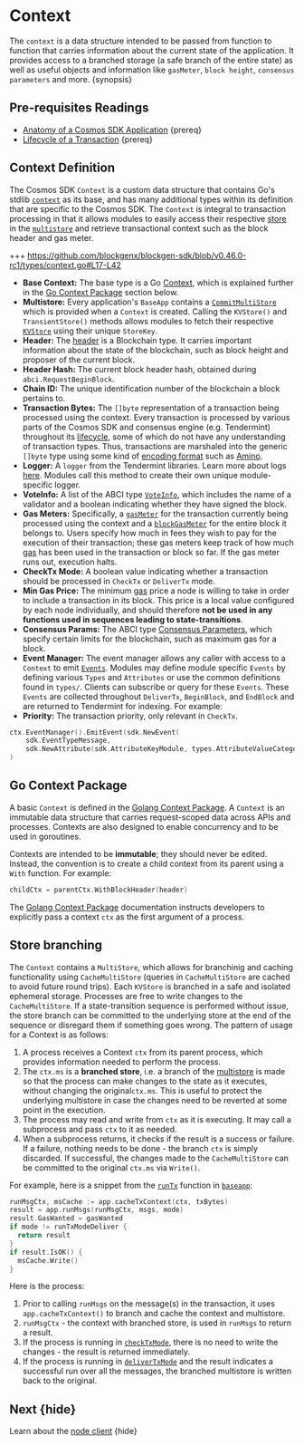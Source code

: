 <!--
order: 3
-->

# Context

The `context` is a data structure intended to be passed from function to function that carries information about the current state of the application. It provides access to a branched storage (a safe branch of the entire state) as well as useful objects and information like `gasMeter`, `block height`, `consensus parameters` and more. {synopsis}

## Pre-requisites Readings

* [Anatomy of a Cosmos SDK Application](../basics/app-anatomy.md) {prereq}
* [Lifecycle of a Transaction](../basics/tx-lifecycle.md) {prereq}

## Context Definition

The Cosmos SDK `Context` is a custom data structure that contains Go's stdlib [`context`](https://pkg.go.dev/context) as its base, and has many additional types within its definition that are specific to the Cosmos SDK. The `Context` is integral to transaction processing in that it allows modules to easily access their respective [store](./store.md#base-layer-kvstores) in the [`multistore`](./store.md#multistore) and retrieve transactional context such as the block header and gas meter.

+++ https://github.com/blockgenx/blockgen-sdk/blob/v0.46.0-rc1/types/context.go#L17-L42

* **Base Context:** The base type is a Go [Context](https://pkg.go.dev/context), which is explained further in the [Go Context Package](#go-context-package) section below.
* **Multistore:** Every application's `BaseApp` contains a [`CommitMultiStore`](./store.md#multistore) which is provided when a `Context` is created. Calling the `KVStore()` and `TransientStore()` methods allows modules to fetch their respective [`KVStore`](./store.md#base-layer-kvstores) using their unique `StoreKey`.
* **Header:** The [header](https://docs.tendermint.com/master/spec/core/data_structures.html#header) is a Blockchain type. It carries important information about the state of the blockchain, such as block height and proposer of the current block.
* **Header Hash:** The current block header hash, obtained during `abci.RequestBeginBlock`.
* **Chain ID:** The unique identification number of the blockchain a block pertains to.
* **Transaction Bytes:** The `[]byte` representation of a transaction being processed using the context. Every transaction is processed by various parts of the Cosmos SDK and consensus engine (e.g. Tendermint) throughout its [lifecycle](../basics/tx-lifecycle.md), some of which do not have any understanding of transaction types. Thus, transactions are marshaled into the generic `[]byte` type using some kind of [encoding format](./encoding.md) such as [Amino](./encoding.md).
* **Logger:** A `logger` from the Tendermint libraries. Learn more about logs [here](https://docs.tendermint.com/master/nodes/logging.html). Modules call this method to create their own unique module-specific logger.
* **VoteInfo:** A list of the ABCI type [`VoteInfo`](https://docs.tendermint.com/master/spec/abci/abci.html#voteinfo), which includes the name of a validator and a boolean indicating whether they have signed the block.
* **Gas Meters:** Specifically, a [`gasMeter`](../basics/gas-fees.md#main-gas-meter) for the transaction currently being processed using the context and a [`blockGasMeter`](../basics/gas-fees.md#block-gas-meter) for the entire block it belongs to. Users specify how much in fees they wish to pay for the execution of their transaction; these gas meters keep track of how much [gas](../basics/gas-fees.md) has been used in the transaction or block so far. If the gas meter runs out, execution halts.
* **CheckTx Mode:** A boolean value indicating whether a transaction should be processed in `CheckTx` or `DeliverTx` mode.
* **Min Gas Price:** The minimum [gas](../basics/gas-fees.md) price a node is willing to take in order to include a transaction in its block. This price is a local value configured by each node individually, and should therefore **not be used in any functions used in sequences leading to state-transitions**.
* **Consensus Params:** The ABCI type [Consensus Parameters](https://docs.tendermint.com/master/spec/abci/apps.html#consensus-parameters), which specify certain limits for the blockchain, such as maximum gas for a block.
* **Event Manager:** The event manager allows any caller with access to a `Context` to emit [`Events`](./events.md). Modules may define module specific
  `Events` by defining various `Types` and `Attributes` or use the common definitions found in `types/`. Clients can subscribe or query for these `Events`. These `Events` are collected throughout `DeliverTx`, `BeginBlock`, and `EndBlock` and are returned to Tendermint for indexing. For example:
* **Priority:** The transaction priority, only relevant in `CheckTx`.

```go
ctx.EventManager().EmitEvent(sdk.NewEvent(
    sdk.EventTypeMessage,
    sdk.NewAttribute(sdk.AttributeKeyModule, types.AttributeValueCategory)),
)
```

## Go Context Package

A basic `Context` is defined in the [Golang Context Package](https://pkg.go.dev/context). A `Context`
is an immutable data structure that carries request-scoped data across APIs and processes. Contexts
are also designed to enable concurrency and to be used in goroutines.

Contexts are intended to be **immutable**; they should never be edited. Instead, the convention is
to create a child context from its parent using a `With` function. For example:

```go
childCtx = parentCtx.WithBlockHeader(header)
```

The [Golang Context Package](https://pkg.go.dev/context) documentation instructs developers to
explicitly pass a context `ctx` as the first argument of a process.

## Store branching

The `Context` contains a `MultiStore`, which allows for branchinig and caching functionality using `CacheMultiStore`
(queries in `CacheMultiStore` are cached to avoid future round trips).
Each `KVStore` is branched in a safe and isolated ephemeral storage. Processes are free to write changes to
the `CacheMultiStore`. If a state-transition sequence is performed without issue, the store branch can
be committed to the underlying store at the end of the sequence or disregard them if something
goes wrong. The pattern of usage for a Context is as follows:

1. A process receives a Context `ctx` from its parent process, which provides information needed to
   perform the process.
2. The `ctx.ms` is a **branched store**, i.e. a branch of the [multistore](./store.md#multistore) is made so that the process can make changes to the state as it executes, without changing the original`ctx.ms`. This is useful to protect the underlying multistore in case the changes need to be reverted at some point in the execution.
3. The process may read and write from `ctx` as it is executing. It may call a subprocess and pass
   `ctx` to it as needed.
4. When a subprocess returns, it checks if the result is a success or failure. If a failure, nothing
   needs to be done - the branch `ctx` is simply discarded. If successful, the changes made to
   the `CacheMultiStore` can be committed to the original `ctx.ms` via `Write()`.

For example, here is a snippet from the [`runTx`](./baseapp.md#runtx-antehandler-runmsgs-posthandler) function in [`baseapp`](./baseapp.md):

```go
runMsgCtx, msCache := app.cacheTxContext(ctx, txBytes)
result = app.runMsgs(runMsgCtx, msgs, mode)
result.GasWanted = gasWanted
if mode != runTxModeDeliver {
  return result
}
if result.IsOK() {
  msCache.Write()
}
```

Here is the process:

1. Prior to calling `runMsgs` on the message(s) in the transaction, it uses `app.cacheTxContext()`
   to branch and cache the context and multistore.
2. `runMsgCtx` - the context with branched store, is used in `runMsgs` to return a result.
3. If the process is running in [`checkTxMode`](./baseapp.md#checktx), there is no need to write the
   changes - the result is returned immediately.
4. If the process is running in [`deliverTxMode`](./baseapp.md#delivertx) and the result indicates
   a successful run over all the messages, the branched multistore is written back to the original.

## Next {hide}

Learn about the [node client](./node.md) {hide}
